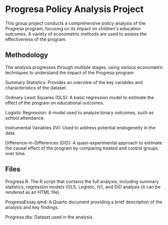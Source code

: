 # Progresa Policy Analysis Project 

This group project conducts a comprehensive policy analysis of the Progresa program, focusing on its impact on children's education outcomes. A variety of econometric methods are used to assess the effectiveness of the program.

## Methodology

The analysis progresses through multiple stages, using various econometric techniques to understand the impact of the Progresa program:

Summary Statistics: Provides an overview of the key variables and characteristics of the dataset.

Ordinary Least Squares (OLS): A basic regression model to estimate the effect of the program on educational outcomes.

Logistic Regression: A model used to analyze binary outcomes, such as school attendance.

Instrumental Variables (IV): Used to address potential endogeneity in the data.

Difference-in-Differences (DiD): A quasi-experimental approach to estimate the causal effect of the program by comparing treated and control groups over time.

## Files

Progresa.R: The R script that contains the full analysis, including summary statistics, regression models (OLS, Logistic, IV), and DiD analysis (it can be rendered as an HTML file).

ProgresaEssay.qmd: A Quarto document providing a brief description of the analysis and key findings.

Progresa.dta: Dataset used in the analysis.
